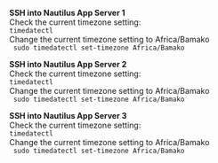 **SSH into Nautilus App Server 1**   
Check the current timezone setting:  
`` timedatectl ``  
Change the current timezone setting to Africa/Bamako  
`` 	sudo timedatectl set-timezone Africa/Bamako ``  
  

**SSH into Nautilus App Server 2**  
Check the current timezone setting:  
`` timedatectl ``  
Change the current timezone setting to Africa/Bamako  
`` 	sudo timedatectl set-timezone Africa/Bamako ``  

**SSH into Nautilus App Server 3**  
Check the current timezone setting:  
`` timedatectl ``  
Change the current timezone setting to Africa/Bamako  
`` 	sudo timedatectl set-timezone Africa/Bamako `` 